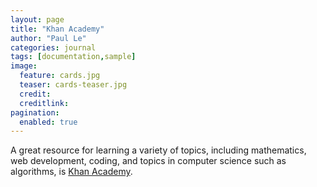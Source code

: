 ```yaml
---
layout: page
title: "Khan Academy"
author: "Paul Le"
categories: journal
tags: [documentation,sample]
image:
  feature: cards.jpg
  teaser: cards-teaser.jpg
  credit:
  creditlink:
pagination: 
  enabled: true
---
```


A great resource for learning a variety of topics, including mathematics, web development, coding, and topics in computer science such as algorithms, is [Khan Academy](https://www.khanacademy.org/).
